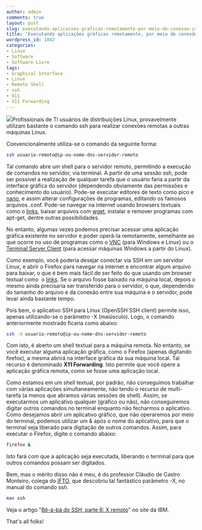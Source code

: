 ```yaml
---
author: admin
comments: true
layout: post
slug: executando-aplicacoes-graficas-remotamente-por-meio-de-conexao-ssh
title: 'Executando aplicações gráficas remotamente, por meio de conexão SSH: X11 Forwarding'
wordpress_id: 1842
categories:
- Linux
- Software
- Software Livre
tags:
- Graphical Interface
- Linux
- Remote Shell
- ssh
- X11
- X11 Forwarding
---
```


[![](http://manoelcampos.com.br/wp-content/uploads/ssh.jpg)](http://manoelcampos.com.br/wp-content/uploads/ssh.jpg)Profissionais de TI usuários de distribuições Linux, provavelmente utilizam bastante o comando ssh para realizar conexões remotas a outras máquinas Linux.

Convencionalmente utiliza-se o comando da seguinte forma:

```bash
ssh usuario-remoto@ip-ou-nome-dns-servidor-remoto
```

Tal comando abre um shell para o servidor remoto, permitindo a execução de comandos no servidor, via terminal. A partir de uma sessão ssh, pode ser possível a realização de qualquer tarefa que o usuário faria a partir da interface gráfica do servidor (dependendo obviamente das permissões e conhecimento do usuário). Pode-se executar editores de texto como pico e [nano](http://www.nano-editor.org/), e assim alterar configurações de programas, editando os famosos arquivos .conf. Pode-se navegar na internet usando browsers textuais como o [links](http://links.sourceforge.net/), baixar arquivos com [wget](http://www.gnu.org/software/wget/), instalar e remover programas com apt-get, dentre outras possibilidades.

No entanto, algumas vezes podemos precisar acessar uma aplicação gráfica existente no servidor e poder operá-la remotamente, semelhante ao que ocorre no uso de programas como o [VNC](http://www.realvnc.com) (para Windows e Linux) ou o [Terminal Server Client](http://tsclient.sourceforge.net/) (para acessar máquinas Windows a partir do Linux).

Como exemplo, você poderia desejar conectar via SSH em um servidor Linux, e abrir o Firefox para navegar na internet e encontrar algum arquivo para baixar, o que é bem mais fácil de ser feito do que usando um browser textual como  o [links](http://links.sourceforge.net/). Se o arquivo fosse baixado na máquina local, depois o mesmo ainda precisaria ser transferido para o servidor, o que, dependendo do tamanho do arquivo e da conexão entre sua máquina e o servidor, pode levar ainda bastante tempo.

Pois bem, o aplicativo SSH para Linux (OpenSSH SSH client) permite isso, apenas utilizando-se o parâmetro -X (maiúsculo). Logo, o comando anteriormente mostrado ficaria como abaixo:

```bash
ssh -X usuario-remoto@ip-ou-nome-dns-servidor-remoto
```

Com isto, é aberto um shell textual para a máquina remota. No entanto, se você executar alguma aplicação gráfica, como o Firefox (apenas digitando firefox), a mesma abrirá na interface gráfica da sua máquina local. Tal recurso é denominado **X11 Forwarding**. Isto permite que você opere a aplicação gráfica remota, como se fosse uma aplicação local.

Como estamos em um shell textual, por padrão, não conseguimos trabalhar com várias aplicações simultaneamente, não tendo o recurso de multi-tarefa (a menos que abramos várias sessões de shell). Assim, se executarmos um aplicativo qualquer (gráfico ou não), não conseguiremos digitar outros comandos no terminal enquanto não fecharmos o aplicativo. Como desejamos abrir um aplicativo gráfico, que não operaremos por meio do terminal, podemos utilizar um & após o nome do aplicativo, para que o terminal seja liberado para digitação de outros comandos. Assim, para executar o Firefox, digite o comando abaixo:

```bash
firefox &
```

Isto fará com que a aplicação seja executada, liberando o terminal para que outros comandos possam ser digitados.

Bem, mas o mérito disso não é meu, é do professor Cláudio de Castro Monteiro, colega do [IFTO](http://www.ifto.edu.br), que descobriu tal fantástico parâmetro -X, no manual do comando ssh.

```bash
man ssh
```

Veja o artigo "[Bê-á-bá do SSH, parte 6: X remoto](https://www.ibm.com/developerworks/mydeveloperworks/blogs/752a690f-8e93-4948-b7a3-c060117e8665/entry/b_C3_AA__C3_A1_b_C3_A1_do_ssh_parte_6_x_remoto10?lang=pt_br)" no site da IBM.

That's all folks!
